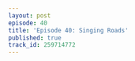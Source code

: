 ```yaml
---
layout: post
episode: 40
title: 'Episode 40: Singing Roads'
published: true
track_id: 259714772
---
```

<div class='list post-player' track='{{page.track_id}}'></div>
